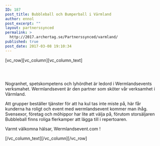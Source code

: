 ```yaml
---
ID: 187
post_title: Bubbleball och Bumperball i Värmland
author: ennol
post_excerpt: ""
layout: partnerssynced
permalink: >
  http://2017.archertag.se/Partnerssynced/varmland/
published: true
post_date: 2017-03-08 19:10:34
---
```

[vc_row][vc_column][vc_column_text]
<div id="collection0" class="h24_collection h24_first_collection " data-collection-index="0">
<div id="block_container_89192937" class="block_container presentation_image_block">
<div id="block_89192937">
<div class="h24_normal_text">
<div class="h24_image_block_align h24_image_block_align_left "><img id="block_img_89192937" class="presentation_image_block_image" title="" src="http://dst15js82dk7j.cloudfront.net/183390/48619546-FAf5B.jpg" alt="" /></div>
</div>
</div>
</div>
<div id="block_container_89178468" class="block_container standard_text_block text_block">
<div id="block_89178468">
<div id="block_89178468_text_content" class="text_content">

&nbsp;

Nogranhet, spetskompetens och lyhördhet är ledord i Wermlandsevents verksmahet. Wermlandsevent är den partner som sköter vår verksamhet i Värmland.

Att grupper beställer tjänster för att ha kul tas inte miste på, här får kunderna ha roligt och event med wermlandsevent kommer man ihåg.
Svensexor, företag och möhippor har lite att välja på, förutom storsäljaren Bubbleball finns roliga flerkamper att lägga till i repertoaren.

Varmt välkomna hälsar,
Wermlandsevent.com !

</div>
</div>
<div></div>
<div class="clearer"></div>
</div>
</div>
<div id="collection1" class="h24_collection h24_last_collection " data-collection-index="1"></div>
[/vc_column_text][/vc_column][/vc_row]